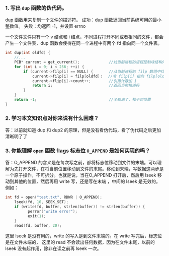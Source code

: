 ### 1. 写出 `dup` 函数的伪代码。
dup 函数用来复制一个文件的描述符。
成功：dup 函数返回当前系统可用的最小整数值。 
失败：均返回 -1，并设置 errno

一个文件文件只有一个 v 结点和 i 结点，不同进程打开不同或者相同的文件，都会产生一个文件表，dup 函数会使得在同一个进程中有两个 fd 指向同一个文件表。
```c++
int dup(int oldfd) {
    //...
    PCB* current = get_current();             //找当前进程的进程控制块结构体
    for (int i = 0; i < 256; ++i) {
        if (current->filp[i] == NULL) {       //从当前进程的 filp 数组中找一个描述符最小的空闲位置
            current->filp[i] = filp[oldfd]；  //令 filp[i] 指向 filp[oldfd]
            current->flip[i]->count++;        //引用计数加 1
            return i;                         //返回当前描述符
        }  
    }
    return -1;                                //全都满了，找不到位置
}
```

### 2. 学习本文知识点对你来说有什么困难？

答：以前就知道 dup 和 dup2 的原理，但是没有看伪代码，看了伪代码之后更加清晰明了了

### 3. 你能理解 `open` 函数 flags 标志位 `O_APPEND` 是如何实现的吗？
答：O_APPEND 的含义是在每次写之前，都将标志位移动到文件的末端。可以理解为先打开文件，在将当前位置移动到文件的末尾。移动到末端，写数据这两步是一个原子操作，不可拆分。也就是说，当在O_APPEND 打开后，然后用 lseek 移动到其他的位置，然后再用 write 写，还是写在末端 ，中间的 lseek 是无效的。
例如：

```c++
int fd = open("test.txt", RDWR | O_APPEND);
    lseek(fd, 10, SEEK_SET);
    if (write(fd, buffer, strlen(buffer)) != strlen(buffer)) {
          perror("write error");
          exit(1);
    }
    read(fd, buffer, 20);
```
这里 lseek 是没有用的，write 的写入是到文件末端的。在 write 写完后，标志位是在文件末端的， 这里的 read 不会读出任何数据，因为在文件末尾，以前的 lseek 没有起作用，除非在读之前再 lseek 一次。
